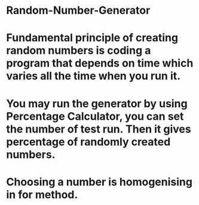 # Random-Number-Generator
# Fundamental principle of creating random numbers is coding a program that depends on time which varies all the time when you run it.
# You may run the generator by using Percentage Calculator, you can set the number of test run. Then it gives percentage of randomly created numbers.
# Choosing a number is homogenising in for method.
